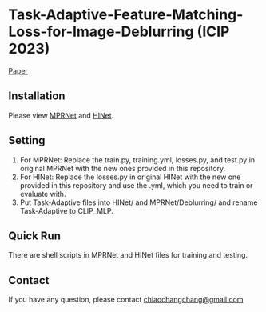 # Task-Adaptive-Feature-Matching-Loss-for-Image-Deblurring (ICIP 2023)
[Paper](http://vllab.cs.nctu.edu.tw/images/paper/icip-chang23.pdf)

## Installation
Please view [MPRNet](https://github.com/swz30/MPRNet) and [HINet](https://github.com/megvii-model/HINet).
## Setting
1. For MPRNet: Replace the train.py, training.yml, losses.py, and test.py in original MPRNet with the new ones provided in this repository. 
2. For HINet: Replace the losses.py in original HINet with the new one provided in this repository and use the .yml, which you need to train or evaluate with.
3. Put Task-Adaptive files into HINet/ and MPRNet/Deblurring/ and rename Task-Adaptive to CLIP_MLP.

## Quick Run
There are shell scripts in MPRNet and HINet files for training and testing.

## Contact
If you have any question, please contact chiaochangchang@gmail.com